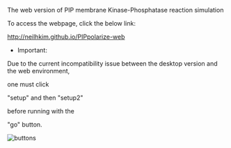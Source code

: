 The web version of PIP membrane Kinase-Phosphatase reaction simulation

To access the webpage, click the below link:

http://neilhkim.github.io/PIPpolarize-web

* Important: 

Due to the current incompatibility issue between the desktop version and the web environment,

one must click

"setup" and then "setup2"

before running with the 

"go" button.

![buttons](https://user-images.githubusercontent.com/64168717/182057897-86c5b12e-de1f-4def-9b8d-6d5eb94c0492.png)
